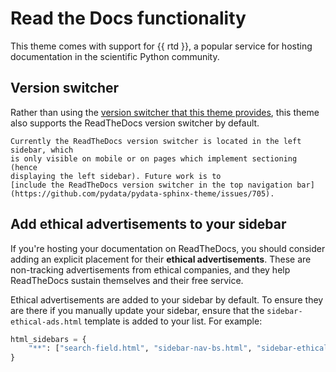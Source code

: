 # Read the Docs functionality

This theme comes with support for {{ rtd }}, a popular service for hosting documentation in the scientific Python community.

## Version switcher

Rather than using the [version switcher that this theme provides](version-dropdown.rst),
this theme also supports the ReadTheDocs version switcher by default.

```{warning}
Currently the ReadTheDocs version switcher is located in the left sidebar, which
is only visible on mobile or on pages which implement sectioning (hence
displaying the left sidebar). Future work is to
[include the ReadTheDocs version switcher in the top navigation bar](https://github.com/pydata/pydata-sphinx-theme/issues/705).
```

## Add ethical advertisements to your sidebar

If you're hosting your documentation on ReadTheDocs, you should consider
adding an explicit placement for their **ethical advertisements**. These are
non-tracking advertisements from ethical companies, and they help ReadTheDocs
sustain themselves and their free service.

Ethical advertisements are added to your sidebar by default. To ensure they are
there if you manually update your sidebar, ensure that the `sidebar-ethical-ads.html`
template is added to your list. For example:

```python
html_sidebars = {
    "**": ["search-field.html", "sidebar-nav-bs.html", "sidebar-ethical-ads.html"]
}
```
